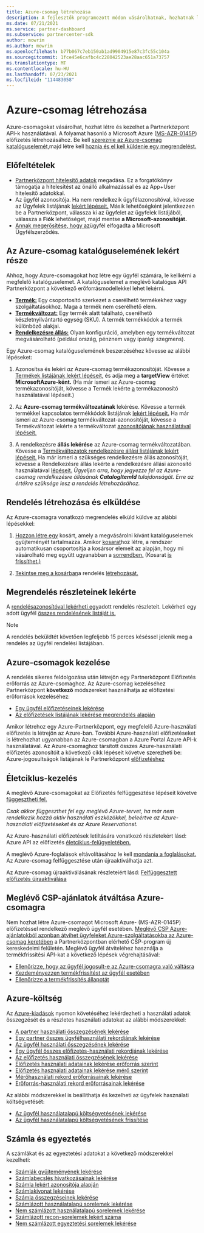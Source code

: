 ```yaml
---
title: Azure-csomag létrehozása
description: A fejlesztők programozott módon vásárolhatnak, hozhatnak létre és kezelhet Azure-csomagokat Partnerközpont API-k használatával.
ms.date: 07/21/2021
ms.service: partner-dashboard
ms.subservice: partnercenter-sdk
author: mowrim
ms.author: mowrim
ms.openlocfilehash: b77b067c7eb150ab1ad9904915e87c3fc55c104a
ms.sourcegitcommit: 1fce45e6cafbc4c228042523ae28aac651a73757
ms.translationtype: MT
ms.contentlocale: hu-HU
ms.lasthandoff: 07/23/2021
ms.locfileid: "114483058"
---
```

# <a name="create-an-azure-plan"></a>Azure-csomag létrehozása

Azure-csomagokat vásárolhat, hozhat létre és kezelhet a Partnerközpont API-k használatával. A folyamat hasonló a Microsoft Azure ([MS-AZR-0145P](https://go.microsoft.com/fwlink/p/?linkid=2164140)) előfizetés létrehozásához. Be kell [szereznie az Azure-csomag katalóguselemét,](#get-the-catalog-item-for-azure-plan)majd létre kell [hoznia és el kell küldenie egy megrendelést.](#create-and-submit-an-order)

## <a name="prerequisites"></a>Előfeltételek

* [Partnerközpont hitelesítő adatok](partner-center-authentication.md) megadása. Ez a forgatókönyv támogatja a hitelesítést az önálló alkalmazással és az App+User hitelesítő adatokkal.
* Az ügyfél azonosítója. Ha nem rendelkezik ügyfélazonosítóval, kövesse az Ügyfelek listájának [lekért lépéseit.](get-a-list-of-customers.md) Másik lehetőségként jelentkezzen be a Partnerközpont, válassza ki az ügyfelet az ügyfelek listájából, válassza a **Fiók** lehetőséget, majd mentse **a Microsoft-azonosítóját.**
* [Annak megerősítése, hogy az](/partner-center/confirm-customer-agreement)ügyfél elfogadta a Microsoft Ügyfélszerződés.

## <a name="get-the-catalog-item-for-azure-plan"></a>Az Azure-csomag katalóguselemének lekért része

Ahhoz, hogy Azure-csomagokat hoz létre egy ügyfél számára, le kellkérni a megfelelő katalóguselemet. A katalóguselemet a meglévő katalógus API Partnerközpont a következő erőforrásmodellekkel lehet lekérni.

* **[Termék:](product-resources.md#product)** Egy csoportosító szerkezet a cserélhető termékekhez vagy szolgáltatásokhoz. Maga a termék nem cserélhető elem.
* **[Termékváltozat:](product-resources.md#sku)** Egy termék alatt található, cserélhető készletnyilvántartó egység (SKU). A termék termékkódok a termék különböző alakjai.
* **[Rendelkezésre állás:](product-resources.md#availability)** Olyan konfiguráció, amelyben egy termékváltozat megvásárolható (például ország, pénznem vagy iparági szegmens).

Egy Azure-csomag katalóguselemének beszerzéséhez kövesse az alábbi lépéseket:

1. Azonosítsa és lekéri *az* Azure-csomag termékazonosítóját. Kövesse a [Termékek listájának lekért lépéseit,](get-a-list-of-products.md) és adja meg a **targetView** értéket **MicrosoftAzure-ként.** (Ha már ismeri  az Azure-csomag termékazonosítóját, kövesse a Termék lekérte [a](get-a-product-by-id.md) termékazonosító használatával lépéseit.)

2. Az **Azure-csomag termékváltozatának** lekérése. Kövesse a termék termékkel kapcsolatos termékkódok listájának [lekért lépéseit.](get-a-list-of-skus-for-a-product.md) Ha már ismeri az Azure-csomag termékváltozat-azonosítóját, kövesse a Termékváltozat lekérte a termékváltozat [azonosítójának használatával lépéseit.](get-a-sku-by-id.md)

3. A rendelkezésre **állás lekérése** az Azure-csomag termékváltozatában. Kövesse a [Termékváltozatok rendelkezésre állási listájának lekért lépéseit.](get-a-list-of-availabilities-for-a-sku.md) Ha már ismeri a szükséges rendelkezésre állás azonosítóját, kövesse a Rendelkezésre állás lekérte a rendelkezésre állási azonosító használatával [lépéseit.](get-an-availability-by-id.md) *Ügyeljen arra, hogy jegyezze fel az Azure-csomag rendelkezésre állásának **CatalogItemId** tulajdonságát. Erre az értékre szüksége lesz a rendelés létrehozásához.*

## <a name="create-and-submit-an-order"></a>Rendelés létrehozása és elküldése

Az Azure-csomagra vonatkozó megrendelés elküld küldve az alábbi lépésekkel:

1. [Hozzon létre egy](create-a-cart.md) kosárt, amely a megvásárolni kívánt katalóguselemek gyűjteményét tartalmazza. Amikor [kosarat](cart-resources.md#cart)hoz [](cart-resources.md#cartlineitem) létre, a rendszer automatikusan csoportosítja a kosársor elemeit az alapján, hogy mi vásárolható meg együtt ugyanabban a [sorrendben.](order-resources.md#order) (Kosarat [is frissíthet.)](update-a-cart.md)

2. [Tekintse meg a kosárban](checkout-a-cart.md)a rendelés [létrehozását.](order-resources.md#order)

## <a name="get-order-details"></a>Megrendelés részleteinek lekérte

A [rendelésazonosítóval lekérheti egy](get-an-order-by-id.md)adott rendelés részleteit. Lekérheti egy adott ügyfél [összes rendelésének listáját is.](get-all-of-a-customer-s-orders.md)

>[!NOTE]
>A rendelés beküldtét követően legfeljebb 15 perces késéssel jelenik meg a rendelés az ügyfél rendelési listájában.

## <a name="manage-azure-plans"></a>Azure-csomagok kezelése

A rendelés sikeres feldolgozása után létrejön egy  Partnerközpont Előfizetés erőforrás az Azure-csomaghoz. Az Azure-csomag kezeléséhez Partnerközpont **következő** módszereket használhatja az előfizetési erőforrások kezeléséhez:

* [Egy ügyfél előfizetéseinek lekérése](get-all-of-a-customer-s-subscriptions.md)
* [Az előfizetések listájának lekérése megrendelés alapján](get-a-list-of-subscriptions-by-order.md)

Amikor létrehoz egy Azure-Partnerközpont, egy megfelelő Azure-használati előfizetés is létrejön az Azure-ban. További Azure-használati előfizetéseket is létrehozhat ugyanabban az Azure-csomagban a Azure Portal Azure API-k használatával. Az Azure-csomaghoz társított összes Azure-használati előfizetés azonosítóit a következő cikk lépéseit követve szerezheti be: Azure-jogosultságok listájának le Partnerközpont [előfizetéshez](get-a-list-of-azure-entitlements-for-subscription.md)

## <a name="lifecycle-management"></a>Életciklus-kezelés

A meglévő Azure-csomagokat az Előfizetés felfüggesztése lépéseit követve [függesztheti fel.](suspend-a-subscription.md)

*Csak akkor függeszthet fel egy meglévő Azure-tervet, ha már nem rendelkezik hozzá aktív használati eszközökkel, beleértve az Azure-használati előfizetéseket és az Azure Reservationst.*

Az Azure-használati előfizetések letiltására vonatkozó részletekért lásd: Azure API az előfizetés [életciklus-felügyeletében.](/rest/api/resources/subscriptions)

A meglévő Azure-foglalások eltávolításához le kell [mondania a foglalásokat.](/partner-center/azure-reservations-manage#cancel-or-exchange-a-reservation)
Az Azure-csomag felfüggesztése után újraaktiválhatja azt.

Az Azure-csomag újraaktiválásának részleteiért lásd: [Felfüggesztett előfizetés újraaktiválása](reactivate-a-suspended-a-subscription.md)

## <a name="transition-existing-csp-offers-to-azure-plan"></a>Meglévő CSP-ajánlatok átváltása Azure-csomagra 

Nem hozhat létre Azure-csomagot Microsoft Azure- (MS-AZR-0145P) előfizetéssel rendelkező meglévő ügyfél esetében. [Meglévő CSP Azure-ajánlatokból azonban átvihet ügyfeleket Azure-szolgáltatásokba az Azure-csomag keretében](/partner-center/azure-plan-transition) a Partnerközpontban elérhető CSP-program új kereskedelmi felületén. Meglévő ügyfél átviteléhez használja a termékfrissítési API-kat a következő lépések végrehajtásával:

* [Ellenőrizze, hogy az ügyfél jogosult-e az Azure-csomagra való váltásra](get-eligibility-for-product-upgrade.md)
* [Kezdeményezzen termékfrissítést az ügyfél esetében](create-product-upgrade-entity.md)
* [Ellenőrizze a termékfrissítés állapotát](get-product-upgrade-status.md)

## <a name="azure-spending"></a>Azure-költség

Az [Azure-kiadások](azure-spending.md) nyomon követéséhez lekérdezheti a használati adatok összegzését és a részletes használati adatokat az alábbi módszerekkel:

* [A partner használati összegzésének lekérése](get-a-partner-usage-summary.md)
* [Egy partner összes ügyfélhasználati rekordjának lekérése](get-a-customer-s-usage-records.md)
* [Az ügyfél használati összegzésének lekérése](get-a-customer-usage-summary.md)
* [Egy ügyfél összes előfizetés-használati rekordjának lekérése](get-a-customer-subscription-s-usage-records.md)
* [Az előfizetés használati összegzésének lekérése](get-a-customer-subscription-usage-summary.md)
* [Előfizetés használati adatainak lekérése erőforrás szerint](get-a-customer-subscription-resource-usage-records.md)
* [Előfizetés használati adatainak lekérése mérő szerint](get-a-customer-subscription-meter-usage-records.md)
* [Mérőhasználati rekord erőforrásainak lekérése](meter-usage-resources.md)
* [Erőforrás-használati rekord erőforrásainak lekérése](resource-usage-resources.md)

Az alábbi módszerekkel is beállíthatja és kezelheti az ügyfelek használati költségvetését:

* [Az ügyfél használatalapú költségvetésének lekérése](get-a-customer-s-usage-spending-budget.md)
* [Az ügyfél használatalapú költségvetésének frissítése](update-a-customer-s-usage-spending-budget.md)

## <a name="invoice-and-reconciliation"></a>Számla és egyeztetés

A számlákat és az egyeztetési adatokat a következő módszerekkel kezelheti:

* [Számlák gyűjteményének lekérése](get-a-collection-of-invoices.md)
* [Számlabecslés hivatkozásainak lekérése](get-invoice-estimate-links.md)
* [Számla lekért azonosítója alapján](get-invoice-by-id.md)
* [Számlakivonat lekérése](get-invoice-statement.md)
* [Számla összegzéseinek lekérése](get-invoice-summaries.md)
* [Számlázott használatalapú sorelemek lekérése](get-invoice-billed-consumption-lineitems.md)
* [Nem számlázott használatalapú sorelemek lekérése](get-invoice-unbilled-consumption-lineitems.md)
* [Számlázott recon-sorelemek lekért száma](get-invoiceline-items.md)
* [Nem számlázott egyeztetési sorelemek lekérése](get-invoice-unbilled-recon-lineitems.md)
